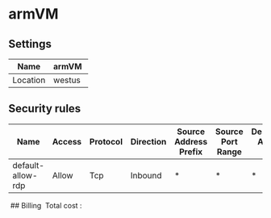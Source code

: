 # armVM 

## Settings


| Name | armVM  |
| --- | --- |
| Location | westus  |


## Security rules


| Name | Access | Protocol | Direction | Source Address Prefix | Source Port Range | Destination Address Prefix | Destination Port Range |
| --- | --- | --- | --- | --- | --- | --- | --- |
| default-allow-rdp  | Allow  | Tcp  | Inbound  | *  | *  | *  | 3389  |
 ## Billing
 Total cost : 
